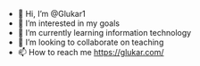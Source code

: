 - 👋 Hi, I’m @Glukar1
- 👀 I’m interested in my goals
- 🌱 I’m currently learning information technology
- 💞️ I’m looking to collaborate on teaching
- 📫 How to reach me https://glukar.com/

<!---
Glukar1/Glukar1 is a ✨ special ✨ repository because its `README.md` (this file) appears on your GitHub profile.
You can click the Preview link to take a look at your changes.
--->
